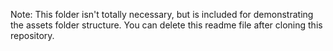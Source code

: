 Note: This folder isn't totally necessary, but is included for demonstrating the assets folder structure. You can delete this readme file after cloning this repository.
